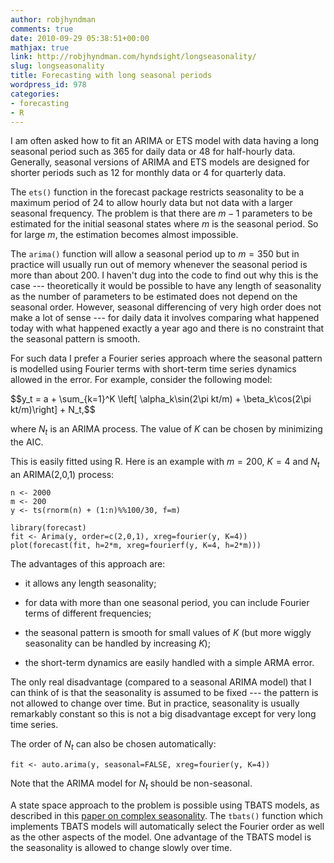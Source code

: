 ```yaml
---
author: robjhyndman
comments: true
date: 2010-09-29 05:38:51+00:00
mathjax: true
link: http://robjhyndman.com/hyndsight/longseasonality/
slug: longseasonality
title: Forecasting with long seasonal periods
wordpress_id: 978
categories:
- forecasting
- R
---
```


I am often asked how to fit an ARIMA or ETS model with data having a long seasonal period such as 365 for daily data or 48 for half-hourly data. Generally, seasonal versions of ARIMA and ETS models are designed for shorter periods such as 12 for monthly data or 4 for quarterly data.

The `ets()` function in the forecast package restricts seasonality to be a maximum period of 24 to allow hourly data but not data with a larger seasonal frequency. The problem is that there are $m-1$ parameters to be estimated for the initial seasonal states where $m$ is the seasonal period. So for large $m$, the estimation becomes almost impossible.

The `arima()` function will allow a seasonal period up to $m=350$ but in practice will usually run out of memory whenever the seasonal period is more than about 200. I haven't dug into the code to find out why this is the case --- theoretically it would be possible to have any length of seasonality as the number of parameters to be estimated does not depend on the seasonal order. However, seasonal differencing of very high order does not make a lot of sense --- for daily data it involves comparing what happened today with what happened exactly a year ago and there is no constraint that the seasonal pattern is smooth.

For such data I prefer a Fourier series approach where the seasonal pattern is modelled using Fourier terms with short-term time series dynamics allowed in the error. For example, consider the following model:

<div>
$$y_t = a + \sum_{k=1}^K \left[ \alpha_k\sin(2\pi kt/m) + \beta_k\cos(2\pi kt/m)\right] + N_t,$$
</div>

where $N_t$ is an ARIMA process. The value of $K$ can be chosen by minimizing the AIC.

This is easily fitted using R. Here is an example with $m=200$, $K=4$ and $N_t$ an ARIMA(2,0,1) process:


    
    
    n <- 2000
    m <- 200
    y <- ts(rnorm(n) + (1:n)%%100/30, f=m)
    
    library(forecast)
    fit <- Arima(y, order=c(2,0,1), xreg=fourier(y, K=4))
    plot(forecast(fit, h=2*m, xreg=fourierf(y, K=4, h=2*m)))
    



The advantages of this approach are:




 
  * it allows any length seasonality;

 
  * for data with more than one seasonal period, you can include Fourier terms of different frequencies;

 
  * the seasonal pattern is smooth for small values of $K$ (but more wiggly seasonality can be handled by increasing $K$);

 
  * the short-term dynamics are easily handled with a simple ARMA error.



The only real disadvantage (compared to a seasonal ARIMA model) that I can think of is that the seasonality is assumed to be fixed --- the pattern is not allowed to change over time. But in practice, seasonality is usually remarkably constant so this is not a big disadvantage except for very long time series.

The order of $N_t$ can also be chosen automatically:


    
    
    fit <- auto.arima(y, seasonal=FALSE, xreg=fourier(y, K=4))
    



Note that the ARIMA model for $N_t$ should be non-seasonal.

A state space approach to the problem is possible using TBATS models, as described in this [paper on complex seasonality](http://robjhyndman.com/papers/complex-seasonality/).  The `tbats()` function which implements TBATS models will automatically select the Fourier order as well as the other aspects of the model. One advantage of the TBATS model is the seasonality is allowed to change slowly over time.
